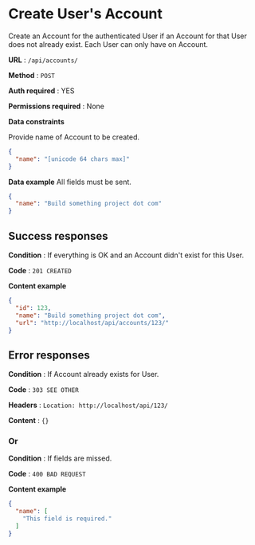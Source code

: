 # Create User's Account

Create an Account for the authenticated User if an Account for that User does not already exist. Each User can only have on Account.

**URL** : `/api/accounts/`

**Method** : `POST`

**Auth required** : YES

**Permissions required** : None

**Data constraints**

Provide name of Account to be created.

```json
{
  "name": "[unicode 64 chars max]"
}
```

**Data example** All fields must be sent.

```json
{
  "name": "Build something project dot com"
}
```

## Success responses
**Condition** : If everything is OK and an Account didn't exist for this User.

**Code** : `201 CREATED`

**Content example**

```json
{
  "id": 123,
  "name": "Build something project dot com",
  "url": "http://localhost/api/accounts/123/"
}
```

## Error responses

**Condition** : If Account already exists for User.

**Code** : `303 SEE OTHER`

**Headers** : `Location: http://localhost/api/123/`

**Content** : `{}`

### Or

**Condition** : If fields are missed.

**Code** : `400 BAD REQUEST`

**Content example**

```json
{
  "name": [
    "This field is required."
  ]
}
```
